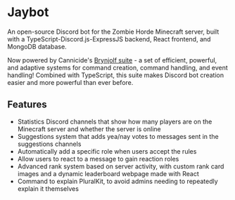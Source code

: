 # Jaybot
An open-source Discord bot for the Zombie Horde Minecraft server, built with a TypeScript-Discord.js-ExpressJS backend, React frontend, and MongoDB database.

Now powered by Cannicide's [Brynjolf suite](https://www.npmjs.com/package/@brynjolf/commands) - a set of efficient, powerful, and adaptive systems for command creation, command handling, and event handling! Combined with TypeScript, this suite makes Discord bot creation easier and more powerful than ever before.

## Features
- Statistics Discord channels that show how many players are on the Minecraft server and whether the server is online
- Suggestions system that adds yea/nay votes to messages sent in the suggestions channels
- Automatically add a specific role when users accept the rules
- Allow users to react to a message to gain reaction roles
- Advanced rank system based on server activity, with custom rank card images and a dynamic leaderboard webpage made with React
- Command to explain PluralKit, to avoid admins needing to repeatedly explain it themselves